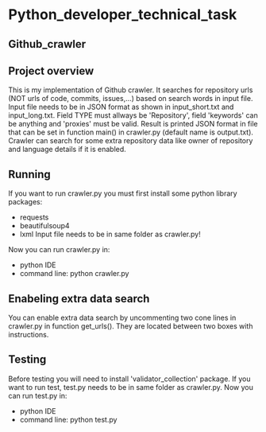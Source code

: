 # Python_developer_technical_task

## Github_crawler

## Project overview

This is my implementation of Github crawler.
It searches for repository urls (NOT urls of code, commits, issues,...) based on search words in input file.
Input file needs to be in JSON format as shown in input_short.txt and input_long.txt. Field TYPE must allways be 'Repository', field 'keywords' can be anything and 'proxies' must be valid.
Result is printed JSON format in file that can be set in function main() in crawler.py (default name is output.txt).
Crawler can search for some extra repository data like owner of repository and language details if it is enabled.

## Running

If you want to run crawler.py you must first install some python library packages:
- requests
- beautifulsoup4
- lxml
Input file needs to be in same folder as crawler.py!

Now you can run crawler.py in:
- python IDE
- command line: python crawler.py

## Enabeling extra data search

You can enable extra data search by uncommenting two cone lines in crawler.py in function get_urls(). They are located between two boxes with instructions.

## Testing

Before testing you will need to install 'validator_collection' package.
If you want to run test, test.py needs to be in same folder as crawler.py.
Now you can run test.py in:
- python IDE
- command line: python test.py

